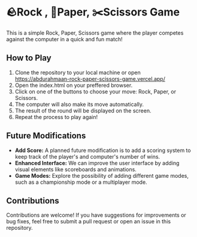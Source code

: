 # 🪨Rock , 📰Paper, ✂️Scissors Game

This is a simple Rock, Paper, Scissors game where the player competes against the computer in a quick and fun match!

## How to Play
1. Clone the repository to your local machine or open https://abdurahmaan-rock-paper-scissors-game.vercel.app/
2. Open the index.html on your preffered browser.
3. Click on one of the buttons to choose your move: Rock, Paper, or Scissors.
4. The computer will also make its move automatically.
5. The result of the round will be displayed on the screen.
6. Repeat the process to play again!

## Future Modifications

- **Add Score:** A planned future modification is to add a scoring system to keep track of the player's and computer's number of wins.
- **Enhanced Interface:** We can improve the user interface by adding visual elements like scoreboards and animations.
- **Game Modes:** Explore the possibility of adding different game modes, such as a championship mode or a multiplayer mode.

## Contributions

Contributions are welcome! If you have suggestions for improvements or bug fixes, feel free to submit a pull request or open an issue in this repository.
